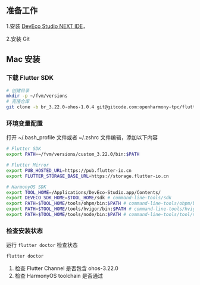 

## 准备工作

1.安装 [DevEco Studio NEXT IDE](https://developer.huawei.com/consumer/cn/deveco-studio/)，

2.安装 Git

## Mac 安装

### 下载 Flutter SDK

```bash
# 创建目录
mkdir -p ~/fvm/versions
# 克隆仓库
git clone -b br_3.22.0-ohos-1.0.4 git@gitcode.com:openharmony-tpc/flutter_flutter.git custom_3.22.0
```

### 环境变量配置

打开 ~/.bash_profile 文件或者 ~/.zshrc 文件编辑，添加以下内容

```bash
# Flutter SDK
export PATH=~/fvm/versions/custom_3.22.0/bin:$PATH

# Flutter Mirror
export PUB_HOSTED_URL=https://pub.flutter-io.cn
export FLUTTER_STORAGE_BASE_URL=https://storage.flutter-io.cn

# HarmonyOS SDK
export TOOL_HOME=/Applications/DevEco-Studio.app/Contents/
export DEVECO_SDK_HOME=$TOOL_HOME/sdk # command-line-tools/sdk
export PATH=$TOOL_HOME/tools/ohpm/bin:$PATH # command-line-tools/ohpm/bin
export PATH=$TOOL_HOME/tools/hvigor/bin:$PATH # command-line-tools/hvigor/bin
export PATH=$TOOL_HOME/tools/node/bin:$PATH # command-line-tools/tool/node/bin
```


### 检查安装状态
运行 `flutter doctor` 检查状态
```bash
flutter doctor
```

1. 检查 Flutter Channel 是否包含 ohos-3.22.0
2. 检查 HarmonyOS toolchain 是否通过
